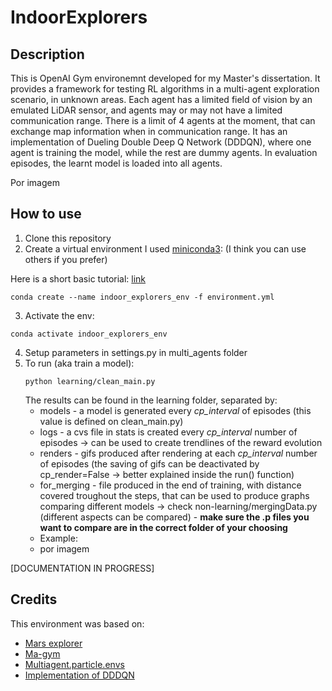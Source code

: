 # IndoorExplorers
## Description
This is OpenAI Gym environemnt developed for my Master's dissertation. 
It provides a framework for testing RL algorithms in a multi-agent exploration scenario, in unknown areas.
Each agent has a limited field of vision by an emulated LiDAR sensor, and agents may or may not have a limited communication range.
There is a limit of 4 agents at the moment, that can exchange map information when in communication range.
It has an implementation of Dueling Double Deep Q Network (DDDQN), where one agent is training the model, while the rest are dummy agents. In evaluation episodes, the learnt model is loaded into all agents.

Por imagem

## How to use
1. Clone this repository
2. Create a virtual environment
  I used [miniconda3](https://docs.anaconda.com/free/miniconda/): (I think you can use others if you prefer)

  Here is a short basic tutorial: [link](https://medium.com/@aminasaeed223/a-comprehensive-tutorial-on-miniconda-creating-virtual-environments-and-setting-up-with-vs-code-f98d22fac8e2)
  ```
  conda create --name indoor_explorers_env -f environment.yml
  ```
3. Activate the env:
  ```
  conda activate indoor_explorers_env
  ```
4. Setup parameters in settings.py in multi_agents folder
5. To run (aka train a model):
   ```
   python learning/clean_main.py
   ```
   The results can be found in the learning folder, separated by:
   * models - a model is generated every _cp_interval_ of episodes (this value is defined on clean_main.py)
   * logs - a cvs file in stats is created every _cp_interval_ number of episodes -> can be used to create trendlines of the reward evolution
   * renders - gifs produced after rendering at each _cp_interval_ number of episodes (the saving of gifs can be deactivated by cp_render=False -> better explained inside the run() function)
   * for_merging - file produced in the end of training, with distance covered troughout the steps, that can be used to produce graphs comparing different models -> check non-learning/mergingData.py (different aspects can be compared) -     **make sure the .p files you want to compare are in the correct folder of your choosing**
   * Example:
   * por imagem

[DOCUMENTATION IN PROGRESS]









## Credits
This environment was based on:
* [Mars explorer](https://github.com/dimikout3/MarsExplorer/tree/main)
* [Ma-gym](https://github.com/koulanurag/ma-gym)
* [Multiagent.particle.envs](https://github.com/openai/multiagent-particle-envs/tree/master)
* [Implementation of DDDQN](https://github.com/rjalnev/DDDQN)



